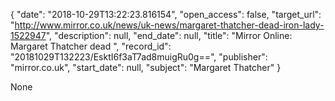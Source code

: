 {
  "date": "2018-10-29T13:22:23.816154", 
  "open_access": false, 
  "target_url": "http://www.mirror.co.uk/news/uk-news/margaret-thatcher-dead-iron-lady-1522947", 
  "description": null, 
  "end_date": null, 
  "title": "Mirror Online: Margaret Thatcher dead ", 
  "record_id": "20181029T132223/EsktI6f3aT7ad8muigRu0g==", 
  "publisher": "mirror.co.uk", 
  "start_date": null, 
  "subject": "Margaret Thatcher"
}

None